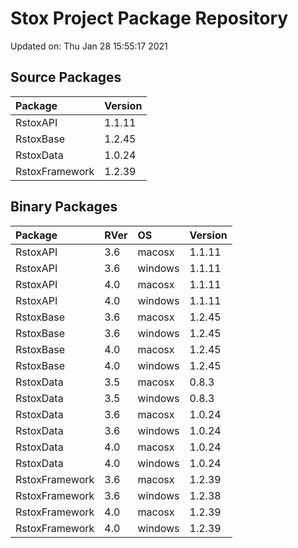 # Stox Project Package Repository


Updated on: Thu Jan 28 15:55:17 2021
## Source Packages

|Package        |Version |
|:--------------|:-------|
|RstoxAPI       |1.1.11  |
|RstoxBase      |1.2.45  |
|RstoxData      |1.0.24  |
|RstoxFramework |1.2.39  |

## Binary Packages

|Package        |RVer |OS      |Version |
|:--------------|:----|:-------|:-------|
|RstoxAPI       |3.6  |macosx  |1.1.11  |
|RstoxAPI       |3.6  |windows |1.1.11  |
|RstoxAPI       |4.0  |macosx  |1.1.11  |
|RstoxAPI       |4.0  |windows |1.1.11  |
|RstoxBase      |3.6  |macosx  |1.2.45  |
|RstoxBase      |3.6  |windows |1.2.45  |
|RstoxBase      |4.0  |macosx  |1.2.45  |
|RstoxBase      |4.0  |windows |1.2.45  |
|RstoxData      |3.5  |macosx  |0.8.3   |
|RstoxData      |3.5  |windows |0.8.3   |
|RstoxData      |3.6  |macosx  |1.0.24  |
|RstoxData      |3.6  |windows |1.0.24  |
|RstoxData      |4.0  |macosx  |1.0.24  |
|RstoxData      |4.0  |windows |1.0.24  |
|RstoxFramework |3.6  |macosx  |1.2.39  |
|RstoxFramework |3.6  |windows |1.2.38  |
|RstoxFramework |4.0  |macosx  |1.2.39  |
|RstoxFramework |4.0  |windows |1.2.39  |
